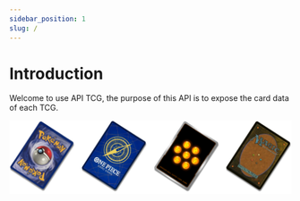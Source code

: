 ```yaml
---
sidebar_position: 1
slug: /
---
```


# Introduction

Welcome to use API TCG, the purpose of this API is to expose the card data of each TCG.

![Example banner](./assets/intro.png)

